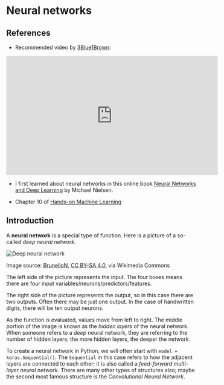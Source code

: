 # Neural networks

## References

* Recommended video by [3Blue1Brown](https://www.youtube.com/c/3blue1brown):

<iframe width="560" height="315" src="https://www.youtube.com/embed/aircAruvnKk" title="YouTube video player" frameborder="0" allow="accelerometer; autoplay; clipboard-write; encrypted-media; gyroscope; picture-in-picture" allowfullscreen></iframe>

* I first learned about neural networks in this online book [Neural Networks and Deep Learning](http://neuralnetworksanddeeplearning.com/) by Michael Nielsen.

* Chapter 10 of [Hands-on Machine Learning](https://learning.oreilly.com/library/view/hands-on-machine-learning/9781492032632/ch10.html)

## Introduction

A **neural network** is a special type of function.  Here is a picture of a so-called *deep neural network*.

![Deep neural network](../images/dnn.png)

Image source: <a href="https://commons.wikimedia.org/wiki/File:Example_of_a_deep_neural_network.png">BrunelloN</a>, <a href="https://creativecommons.org/licenses/by-sa/4.0">CC BY-SA 4.0</a>, via Wikimedia Commons

The left side of the picture represents the input.  The four boxes means there are four input variables/neurons/predictors/features.  

The right side of the picture represents the output, so in this case there are two outputs.  Often there may be just one output.  In the case of handwritten digits, there will be ten output neurons.

As the function is evaluated, values move from left to right.  The middle portion of the image is known as the *hidden layers* of the neural network.  When someone refers to a *deep* neural network, they are referring to the number of hidden layers; the more hidden layers, the deeper the network.

To create a neural network in Python, we will often start with `model = keras.Sequential()`.  The `Sequential` in this case refers to how the adjacent layers are connected to each other; it is also called a *feed-forward multi-layer neural network*.  There are many other types of structures also; maybe the second most famous structure is the *Convolutional Neural Network*.
